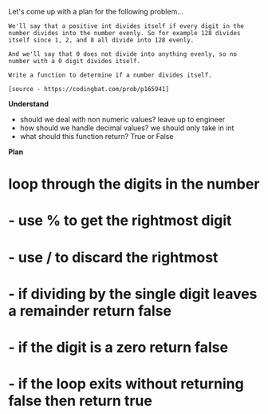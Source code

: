 Let's come up with a plan for the following problem...
```
We'll say that a positive int divides itself if every digit in the number divides into the number evenly. So for example 128 divides itself since 1, 2, and 8 all divide into 128 evenly.

And we'll say that 0 does not divide into anything evenly, so no number with a 0 digit divides itself.

Write a function to determine if a number divides itself.

[source - https://codingbat.com/prob/p165941]
```

**Understand**
- should we deal with non numeric values? leave up to engineer
- how should we handle decimal values? we should only take in int
- what should this function return? True or False

**Plan**
# loop through the digits in the number
# - use % to get the rightmost digit
# - use / to discard the rightmost
# - if dividing by the single digit leaves a remainder return false
# - if the digit is a zero return false

# - if the loop exits without returning false then return true
